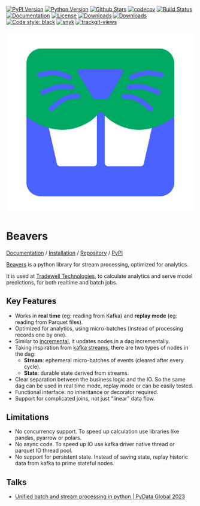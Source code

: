 
[![PyPI Version][pypi-image]][pypi-url]
[![Python Version][versions-image]][versions-url]
[![Github Stars][stars-image]][stars-url]
[![codecov][codecov-image]][codecov-url]
[![Build Status][build-image]][build-url]
[![Documentation][doc-image]][doc-url]
[![License][license-image]][license-url]
[![Downloads][downloads-image]][downloads-url]
[![Downloads][downloads-month-image]][downloads-month-url]
[![Code style: black][codestyle-image]][codestyle-url]
[![snyk][snyk-image]][snyk-url]
<a href="https://trackgit.com">
<img src="https://us-central1-trackgit-analytics.cloudfunctions.net/token/ping/m7c1fpbnueo78pkcetcm" alt="trackgit-views" />
</a>

![Beavers Logo][5]

# Beavers

[Documentation][6] / [Installation][7] / [Repository][1] / [PyPI][8]

[Beavers][1] is a python library for stream processing, optimized for analytics.

It is used at [Tradewell Technologies][2],
to calculate analytics and serve model predictions,
for both realtime and batch jobs.

## Key Features

- Works in **real time** (eg: reading from Kafka) and **replay mode** (eg: reading from Parquet files).
- Optimized for analytics, using micro-batches (instead of processing records one by one).
- Similar to [incremental][3], it updates nodes in a dag incrementally.
- Taking inspiration from [kafka streams][4], there are two types of nodes in the dag:
    - **Stream**: ephemeral micro-batches of events (cleared after every cycle).
    - **State**: durable state derived from streams.
- Clear separation between the business logic and the IO.
  So the same dag can be used in real time mode, replay mode or can be easily tested.
- Functional interface: no inheritance or decorator required.
- Support for complicated joins, not just "linear" data flow.

## Limitations

- No concurrency support.
  To speed up calculation use libraries like pandas, pyarrow or polars.
- No async code.
  To speed up IO use kafka driver native thread or parquet IO thread pool.
- No support for persistent state.
  Instead of saving state, replay historic data from kafka to prime stateful nodes.

## Talks

- [Unified batch and stream processing in python | PyData Global 2023][9]

[1]: https://github.com/tradewelltech/beavers
[2]: https://www.tradewelltech.co/
[3]: https://github.com/janestreet/incremental
[4]: https://www.confluent.io/blog/kafka-streams-tables-part-1-event-streaming/
[5]: https://raw.githubusercontent.com/tradewelltech/beavers/master/docs/static/icons/beavers/logo.svg
[6]: https://beavers.readthedocs.io/en/latest/
[7]: https://beavers.readthedocs.io/en/latest/install/
[8]: https://pypi.org/project/beavers/
[9]: https://www.youtube.com/watch?v=8pUwsGA8SQM

[pypi-image]: https://img.shields.io/pypi/v/beavers
[pypi-url]: https://pypi.org/project/beavers/
[build-image]: https://github.com/tradewelltech/beavers/actions/workflows/ci.yaml/badge.svg
[build-url]: https://github.com/tradewelltech/beavers/actions/workflows/ci.yaml
[stars-image]: https://img.shields.io/github/stars/tradewelltech/beavers
[stars-url]: https://github.com/tradewelltech/beavers
[versions-image]: https://img.shields.io/pypi/pyversions/beavers
[versions-url]: https://pypi.org/project/beavers/
[doc-image]: https://readthedocs.org/projects/beavers/badge/?version=latest
[doc-url]: https://beavers.readthedocs.io/en/latest/?badge=latest
[license-image]: http://img.shields.io/:license-Apache%202-blue.svg
[license-url]: https://github.com/tradewelltech/beavers/blob/main/LICENSE
[codecov-image]: https://codecov.io/gh/tradewelltech/beavers/branch/main/graph/badge.svg?token=GY6KL7NT1Q
[codecov-url]: https://codecov.io/gh/tradewelltech/beavers
[downloads-image]: https://pepy.tech/badge/beavers
[downloads-url]: https://static.pepy.tech/badge/beavers
[downloads-month-image]: https://pepy.tech/badge/beavers/month
[downloads-month-url]: https://static.pepy.tech/badge/beavers/month
[codestyle-image]: https://img.shields.io/badge/code%20style-black-000000.svg
[codestyle-url]: https://github.com/ambv/black
[snyk-image]: https://snyk.io/advisor/python/beavers/badge.svg
[snyk-url]: https://snyk.io/advisor/python/beavers
